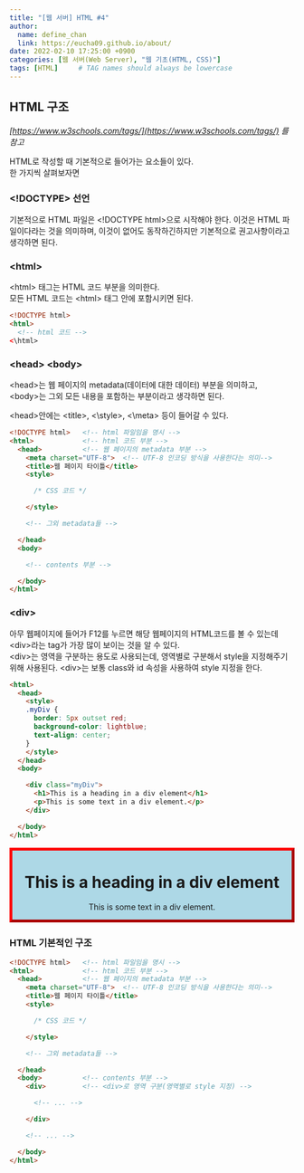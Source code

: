 ```yaml
---
title: "[웹 서버] HTML #4"
author:
  name: define_chan
  link: https://eucha09.github.io/about/
date: 2022-02-10 17:25:00 +0900
categories: [웹 서버(Web Server), "웹 기초(HTML, CSS)"]
tags: [HTML]     # TAG names should always be lowercase
---
```


## **HTML 구조**

_[https://www.w3schools.com/tags/](https://www.w3schools.com/tags/) 를 참고_

HTML로 작성할 때 기본적으로 들어가는 요소들이 있다.   
한 가지씩 살펴보자면

### **\<!DOCTYPE\> 선언**

기본적으로 HTML 파일은 \<!DOCTYPE html\>으로 시작해야 한다.
이것은 HTML 파일이다라는 것을 의미하며, 이것이 없어도 동작하긴하지만 기본적으로 권고사항이라고 생각하면 된다.

### **\<html\>**

\<html\> 태그는 HTML 코드 부분을 의미한다.   
모든 HTML 코드는 \<html\> 태그 안에 포함시키면 된다.

```html
<!DOCTYPE html>
<html>
  <!-- html 코드 -->
<\html>
```

### **\<head\> \<body\>**

\<head\>는 웹 페이지의 metadata(데이터에 대한 데이터) 부분을 의미하고,   
\<body\>는 그외 모든 내용을 포함하는 부분이라고 생각하면 된다.

\<head\>안에는 \<title\>, <\style\>, <\meta\> 등이 들어갈 수 있다.

```html
<!DOCTYPE html>   <!-- html 파일임을 명시 -->
<html>            <!-- html 코드 부분 -->
  <head>          <!-- 웹 페이지의 metadata 부분 -->
    <meta charset="UTF-8">  <!-- UTF-8 인코딩 방식을 사용한다는 의미-->
    <title>웹 페이지 타이틀</title>
    <style>

      /* CSS 코드 */

    </style>

    <!-- 그외 metadata들 -->

  </head>
  <body>

    <!-- contents 부분 -->

  </body>
</html>
```

### **\<div\>**

아무 웹페이지에 들어가 F12를 누르면 해당 웹페이지의 HTML코드를 볼 수 있는데 \<div\>라는 tag가 가장 많이 보이는 것을 알 수 있다.   
\<div\>는 영역을 구분하는 용도로 사용되는데, 영역별로 구분해서 style을 지정해주기 위해 사용된다.
\<div\>는 보통 class와 id 속성을 사용하여 style 지정을 한다.

```html
<html>
  <head>
    <style>
    .myDiv {
      border: 5px outset red;
      background-color: lightblue;
      text-align: center;
    }
    </style>
  </head>
  <body>

    <div class="myDiv">
      <h1>This is a heading in a div element</h1>
      <p>This is some text in a div element.</p>
    </div>

  </body>
</html>
```
<style>
.myDiv {
  border: 5px outset red;
  background-color: lightblue;
  text-align: center;
}
</style>
<div class="myDiv">
  <h1>This is a heading in a div element</h1>
  <p>This is some text in a div element.</p>
</div>

### **HTML 기본적인 구조**

```html
<!DOCTYPE html>   <!-- html 파일임을 명시 -->
<html>            <!-- html 코드 부분 -->
  <head>          <!-- 웹 페이지의 metadata 부분 -->
    <meta charset="UTF-8">  <!-- UTF-8 인코딩 방식을 사용한다는 의미-->
    <title>웹 페이지 타이틀</title>
    <style>

      /* CSS 코드 */

    </style>

    <!-- 그외 metadata들 -->

  </head>
  <body>          <!-- contents 부분 -->
    <div>         <!-- <div>로 영역 구분(영역별로 style 지정) -->

      <!-- ... -->

    </div>

    <!-- ... -->

  </body>
</html>
```
